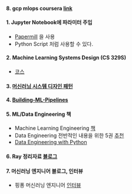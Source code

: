 #### 8. gcp mlops coursera [link](https://www.coursera.org/learn/ml-pipelines-google-cloud?fbclid=IwAR1Ral6dXxqBPeOOgHDY54KdxvCstd6g0ADfgVxq1vKTse5-7nRnnx2Q7TI)

#### 1. Jupyter Notebook에 파라미터 주입
- [Papermill](https://zzsza.github.io/mlops/2020/03/08/airflow-with-notebook-using-papermill/?fbclid=IwAR2tomaGhrG1voUnyase_hT2WV7ols4flXzPDKDL4JDqW-YIK6gf_5lh4lM0) 을 사용
- Python Script 처럼 사용할 수 있다.

#### 2. Machine Learning Systems Design (CS 329S)
- [코스](https://huyenchip.com/2020/10/27/ml-systems-design-stanford.html?fbclid=IwAR3vR3KTBnSHGXV6k9BOZJCTkFNA0BP4Qmzj1MqNepLD2SCLf8dcd9fEMCU)

#### 3. [머신러닝 시스템 디자인 패턴](https://mercari.github.io/ml-system-design-pattern/README_ko.html?fbclid=IwAR0minH5ZUmbungqNTvsquMDkVxHqVx1YTh3_WEaNLQdWX8wYB77zxlbpH8)

#### 4. [Building-ML-Pipelines](https://github.com/Building-ML-Pipelines/building-machine-learning-pipelines)

#### 5. ML/Data Engineering 책 
- Machine Learning Engineering [책](http://www.mlebook.com/wiki/doku.php)
- Data Engineering 전반적인 내용을 위한 5권 [추천](https://kadensungbincho.tistory.com/14?fbclid=IwAR21cGw_EE1MmBhMlahlIhQNkpDCYKrlZlr8zo5pMxxnDjPCyiCoyypxsj0)
- [Data Engineering with Python](https://www.amazon.com/Data-Engineering-Python-datasets-pipelines/dp/183921418X/ref=cm_cr_arp_d_product_top?ie=UTF8&fbclid=IwAR02loNWlI8CxVibjTpAWcxVNHnebB7n9o57lpqG-8-00TfO0EnEsUkj-_c)

#### 6. Ray 정리자료 [블로그](https://zzsza.github.io/mlops/2021/01/03/python-ray/?fbclid=IwAR2ilx-zSX-xBALP4wi5Bo-_UA6UL33a08YncnrXi1JzBpD61rAevrXCZJc) 

#### 7. 머신러닝 엔지니어 블로그, 인터뷰
- 핑퐁 머신러닝 엔지니어 [인터뷰](https://blog.pingpong.us/interview-seunghwan/)
